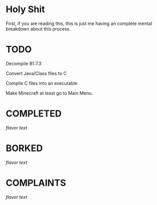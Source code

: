 # Holy Shit
First, if you are reading this, this is just me having an complete mental breakdown about this process.

# TODO
Decompile B1.7.3

Convert Java/Class files to C

Compile C files into an executable

Make Minecraft at least go to Main Menu.

# COMPLETED
*flavor text*

# BORKED
*flavor text*

# COMPLAINTS
*flavor text*
